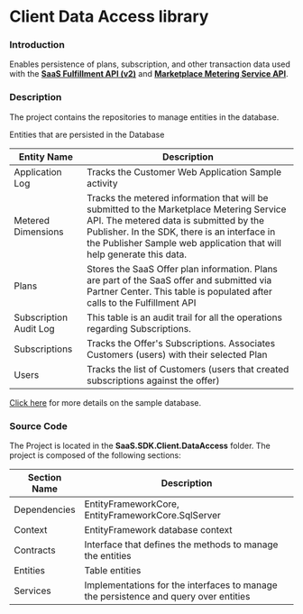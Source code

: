 # Client Data Access library

### Introduction

Enables persistence of plans, subscription, and other transaction data used with the **[SaaS Fulfillment API (v2)](https://docs.microsoft.com/en-us/azure/marketplace/partner-center-portal/pc-saas-fulfillment-api-v2)** and **[Marketplace Metering Service API](https://docs.microsoft.com/en-us/azure/marketplace/partner-center-portal/marketplace-metering-service-apis)**.	

### Description

The project contains the repositories to manage entities in the database.

Entities that are persisted in the Database

| Entity Name | Description |
| --- | --- | 
| Application Log | Tracks the Customer Web Application Sample activity |  
| Metered Dimensions | Tracks the metered information that will be submitted to the Marketplace Metering Service API. The metered data is submitted by the Publisher. In the SDK, there is an interface in the Publisher Sample web application that will help generate this data.  | 
| Plans | Stores the SaaS Offer plan information. Plans are part of the SaaS offer and submitted via Partner Center. This table is populated after calls to the Fulfillment API|  
| Subscription Audit Log | This table is an audit trail for all the operations regarding Subscriptions. |  
| Subscriptions | Tracks the Offer's Subscriptions. Associates Customers (users) with their selected Plan|  
| Users | Tracks the list of Customers (users that created subscriptions against the offer) |  

[Click here](Transactable-SaaS-SDK-Sample-Database.md) for more details on the sample database. 
### Source Code 

The Project is located in the **SaaS.SDK.Client.DataAccess** folder. The project is composed of the following sections: 

| Section Name | Description |
| --- | --- |  
| Dependencies | EntityFrameworkCore,  EntityFrameworkCore.SqlServer|
| Context | EntityFramework database context | 
| Contracts | Interface that defines the methods to manage the entities |
| Entities | Table entities | 
| Services | Implementations for the interfaces to manage the persistence and query over entities |
 


